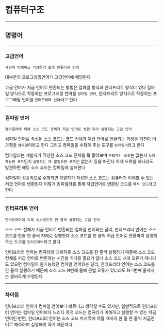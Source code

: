 # 컴퓨터구조
---
## 명령어
---
### 고급언어
```
사람이 이해하고 작성하기 쉽게 만들어진 언어
```
대부분의 프로그래밍언어가 고급언어에 해당된다

고급 언어가 저급 언어로 변환되는 방법은 컴파일 방식과 인터프리트 방식이 있다
컴파일 방식으로 작동하는 프로그래밍 언어를 `컴파일 언어`, 인터프리트 방식으로 작동하는 프로그래밍 언어를 `인터프리터 언어`라고 한다

---
### 컴파일 언어
```
컴파일러에 의해 소스 코드 전체가 저급 언어로 변환 되어 실행되는 고급 언어
```
컴파일 언어로 작성된 소스 코드는 코드 전체가 저급 언어로 변환되는 과정을 거친다
이 과정을 `컴파일`이라고 한다
그리고 컴파일을 수행해 주는 도구를 `컴파일러`라고 한다 

컴파일러는 개발자가 작성한 소스 코드 전체를 쭉 훑어보며 `문법적인 오류`는 없는지 `실행 가능한 코드`인지 `실행하는 데 불필요한 코드`는 없는지 등을 따진다
이때 오류를 하나라도 발견하면 해당 소스 코드는 컴파일에 실패한다

컴파일이 성공적으로 수행되면 개발자가 작성한 소스 코드는 컴퓨터가 이해할 수 있는 저급 언어로 변환된다
이렇게 컴파일러를 통해 저급언어로 변환된 코드를 `목적 코드`라고 한다

---
### 인터프리트 언어
```
인터프리터에 의해 소스코드가 한 줄씩 실행되는 고급 언어
```
소스 코드 전체가 저급 언어로 변환되는 컴파일 언어와는 달리, 인터프리터 언어는 소스 코드를 한줄 한 줄씩 차례로 실행한다
소스 코드를 한 줄씩 저급 언어로 변환하여 실행해 주는 도구를 `인터프리터`라고 한다

인터프리터 언어는 컴퓨터와 대화하듯 소스 코드를 한 줄씩 실행하기 때문에 소스 코드 전체를 저급 언어로 변환하는 시간을 기다릴 필요가 없다
소스 코드 내에 오류가 하나라도 있으면 컴파일이 불가능했던 컴파일 언어와는 달리, 인터프리터 언어는 소스 코드를 한 줄씩 실행하기 때문에 소스 코드 N번째 줄에 문법 오류가 있더라도 N-1번째 줄까지는 올바르게 수행된다

---
### 차이점
인터프리터 언어가 컴파일 언어보다 빠르다고 생각할 수도 있지만, 일반적으로 인터프리터 언어는 컴파일 언어보다 느리다 
목적 코드는 컴퓨터가 이해하고 실행할 수 있는 저급 언어인 반면, 인터프리터 언어는 소스 코드 마지막에 이를 때까지 한 줄 한 줄씩 저급언어로 해석하며 실행해야 하기 때문이다 